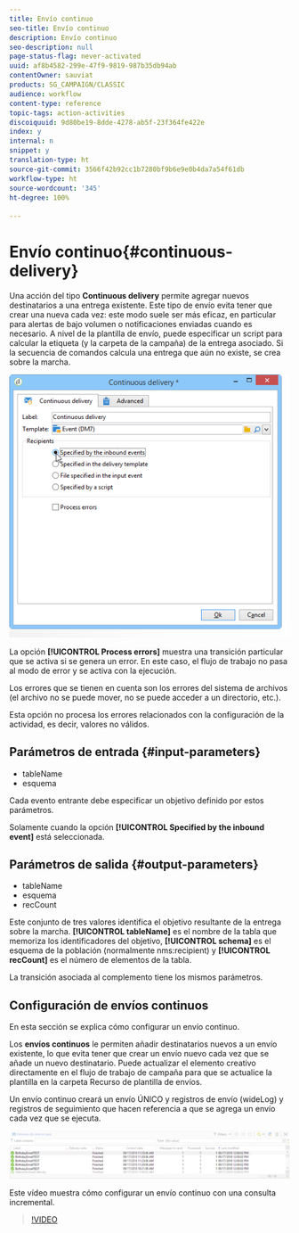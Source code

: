 ```yaml
---
title: Envío continuo
seo-title: Envío continuo
description: Envío continuo
seo-description: null
page-status-flag: never-activated
uuid: af8b4582-299e-47f9-9819-987b35db94ab
contentOwner: sauviat
products: SG_CAMPAIGN/CLASSIC
audience: workflow
content-type: reference
topic-tags: action-activities
discoiquuid: 9d80be19-8dde-4278-ab5f-23f364fe422e
index: y
internal: n
snippet: y
translation-type: ht
source-git-commit: 3566f42b92cc1b7280bf9b6e9e0b4da7a54f61db
workflow-type: ht
source-wordcount: '345'
ht-degree: 100%

---
```



# Envío continuo{#continuous-delivery}

Una acción del tipo **Continuous delivery** permite agregar nuevos destinatarios a una entrega existente. Este tipo de envío evita tener que crear una nueva cada vez: este modo suele ser más eficaz, en particular para alertas de bajo volumen o notificaciones enviadas cuando es necesario. A nivel de la plantilla de envío, puede especificar un script para calcular la etiqueta (y la carpeta de la campaña) de la entrega asociado. Si la secuencia de comandos calcula una entrega que aún no existe, se crea sobre la marcha.

![](assets/edit_diffusion_fil.png)

La opción **[!UICONTROL Process errors]** muestra una transición particular que se activa si se genera un error. En este caso, el flujo de trabajo no pasa al modo de error y se activa con la ejecución.

Los errores que se tienen en cuenta son los errores del sistema de archivos (el archivo no se puede mover, no se puede acceder a un directorio, etc.).

Esta opción no procesa los errores relacionados con la configuración de la actividad, es decir, valores no válidos.

## Parámetros de entrada {#input-parameters}

* tableName
* esquema

Cada evento entrante debe especificar un objetivo definido por estos parámetros.

Solamente cuando la opción **[!UICONTROL Specified by the inbound event]** está seleccionada.

## Parámetros de salida {#output-parameters}

* tableName
* esquema
* recCount

Este conjunto de tres valores identifica el objetivo resultante de la entrega sobre la marcha. **[!UICONTROL tableName]** es el nombre de la tabla que memoriza los identificadores del objetivo, **[!UICONTROL schema]** es el esquema de la población (normalmente nms:recipient) y **[!UICONTROL recCount]** es el número de elementos de la tabla.

La transición asociada al complemento tiene los mismos parámetros.

## Configuración de envíos continuos

En esta sección se explica cómo configurar un envío continuo.

Los **envíos continuos** le permiten añadir destinatarios nuevos a un envío existente, lo que evita tener que crear un envío nuevo cada vez que se añade un nuevo destinatario. Puede actualizar el elemento creativo directamente en el flujo de trabajo de campaña para que se actualice la plantilla en la carpeta Recurso de plantilla de envíos.

Un envío continuo creará un envío ÚNICO y registros de envío (wideLog) y registros de seguimiento que hacen referencia a que se agrega un envío cada vez que se ejecuta.

![Envío continuo](assets/delivery_continuous.jpg)

Este vídeo muestra cómo configurar un envío continuo con una consulta incremental.

>[!VIDEO](https://video.tv.adobe.com/v/25039?quality=12&captions=spa)
